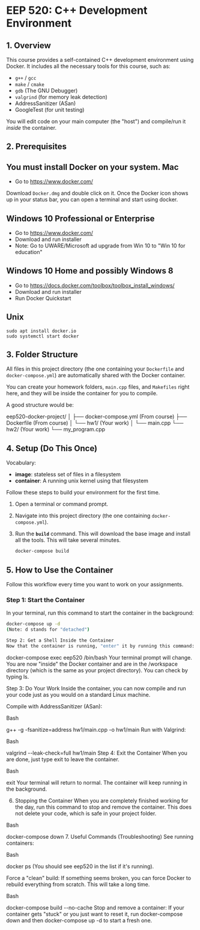 # EEP 520: C++ Development Environment

## 1. Overview

This course provides a self-contained C++ development environment using Docker. It includes all the necessary tools for this course, such as:
* `g++` / `gcc`
* `make` / `cmake`
* `gdb` (The GNU Debugger)
* `valgrind` (for memory leak detection)
* AddressSanitizer (ASan)
* GoogleTest (for unit testing)

You will edit code on your main computer (the "host") and compile/run it *inside* the container.

## 2. Prerequisites

You must install **Docker** on your system.
Mac
---
- Go to https://www.docker.com/

Download `Docker.dmg` and double click on it. Once the Docker icon shows up in your status bar, you can open a terminal and start using docker.

Windows 10 Professional or Enterprise
---
- Go to https://www.docker.com/
- Download and run installer
- Note: Go to UWARE/Microsoft ad upgrade from Win 10 to "Win 10 for education"

Windows 10 Home and possibly Windows 8
---
- Go to https://docs.docker.com/toolbox/toolbox_install_windows/
- Download and run installer
- Run Docker Quickstart

Unix
---
```
sudo apt install docker.io
sudo systemctl start docker
```

## 3. Folder Structure

All files in this project directory (the one containing your `Dockerfile` and `docker-compose.yml`) are automatically shared with the Docker container.

You can create your homework folders, `main.cpp` files, and `Makefiles` right here, and they will be inside the container for you to compile.

A good structure would be:

eep520-docker-project/
│
├── docker-compose.yml    (From course)
├── Dockerfile            (From course)
│
└── hw1/                    (Your work)
│   └── main.cpp
└── hw2/                    (Your work)
    └── my_program.cpp

## 4. Setup (Do This Once)

Vocabulary:
- **image**: stateless set of files in a filesystem
- **container**: A running unix kernel using that filesystem

Follow these steps to build your environment for the first time.

1.  Open a terminal or command prompt.
2.  Navigate into this project directory (the one containing `docker-compose.yml`).
3.  Run the **`build`** command. This will download the base image and install all the tools. This will take several minutes.

    ```bash
    docker-compose build
    ```

## 5. How to Use the Container

Follow this workflow every time you want to work on your assignments.

### Step 1: Start the Container

In your terminal, run this command to start the container in the background:

```bash
docker-compose up -d
(Note: d stands for "detached")

Step 2: Get a Shell Inside the Container
Now that the container is running, "enter" it by running this command:

```
docker-compose exec eep520 /bin/bash
Your terminal prompt will change. You are now "inside" the Docker container and are in the /workspace directory (which is the same as your project directory). You can check by typing ls.

Step 3: Do Your Work
Inside the container, you can now compile and run your code just as you would on a standard Linux machine.

Compile with AddressSanitizer (ASan):

Bash

g++ -g -fsanitize=address hw1/main.cpp -o hw1/main
Run with Valgrind:

Bash

valgrind --leak-check=full hw1/main
Step 4: Exit the Container
When you are done, just type exit to leave the container.

Bash

exit
Your terminal will return to normal. The container will keep running in the background.

6. Stopping the Container
When you are completely finished working for the day, run this command to stop and remove the container. This does not delete your code, which is safe in your project folder.

Bash

docker-compose down
7. Useful Commands (Troubleshooting)
See running containers:

Bash

docker ps
(You should see eep520 in the list if it's running).

Force a "clean" build: If something seems broken, you can force Docker to rebuild everything from scratch. This will take a long time.

Bash

docker-compose build --no-cache
Stop and remove a container: If your container gets "stuck" or you just want to reset it, run docker-compose down and then docker-compose up -d to start a fresh one.